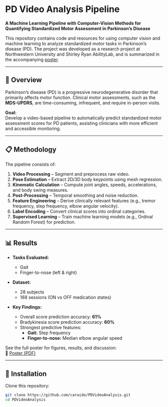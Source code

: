 # PD Video Analysis Pipeline

**A Machine Learning Pipeline with Computer-Vision Methods for Quantifying Standardized Motor Assessment in Parkinson’s Disease**

This repository contains code and resources for using computer vision and machine learning to analyze standardized motor tasks in Parkinson’s disease (PD). The project was developed as a research project at Northwestern University and Shirley Ryan AbilityLab, and is summarized in the accompanying [poster](./Poster.pdf).

---

## 🚀 Overview

Parkinson’s disease (PD) is a progressive neurodegenerative disorder that primarily affects motor function. Clinical motor assessments, such as the **MDS-UPDRS**, are time-consuming, infrequent, and require in-person visits.  

**Goal:**  
Develop a video-based pipeline to automatically predict standardized motor assessment scores for PD patients, assisting clinicians with more efficient and accessible monitoring.

---

## 📋 Methodology

The pipeline consists of:

1. **Video Processing** – Segment and preprocess raw video.
2. **Pose Estimation** – Extract 2D/3D body keypoints using mesh regression.
3. **Kinematic Calculation** – Compute joint angles, speeds, accelerations, and body swing measures.
4. **Post-Processing** – Temporal smoothing and noise reduction.
5. **Feature Engineering** – Derive clinically relevant features (e.g., tremor frequency, step frequency, elbow angular velocity).
6. **Label Encoding** – Convert clinical scores into ordinal categories.
7. **Supervised Learning** – Train machine learning models (e.g., Ordinal Random Forest) for prediction.

---

## 📊 Results

- **Tasks Evaluated:**  
  - Gait  
  - Finger-to-nose (left & right)  

- **Dataset:**  
  - 28 subjects  
  - 168 sessions (ON vs OFF medication states)  

- **Key Findings:**  
  - Overall score prediction accuracy: **61%**  
  - Bradykinesia score prediction accuracy: **60%**  
  - Strongest predictive features:  
    - **Gait:** Step frequency  
    - **Finger-to-nose:** Median elbow angular speed  

See the full poster for figures, results, and discussion:  
📄 [Poster (PDF)](./Poster.pdf)

---

## 🔧 Installation

Clone this repository:

```bash
git clone https://github.com/caraido/PDVideoAnalysis.git
cd PDVideoAnalysis
